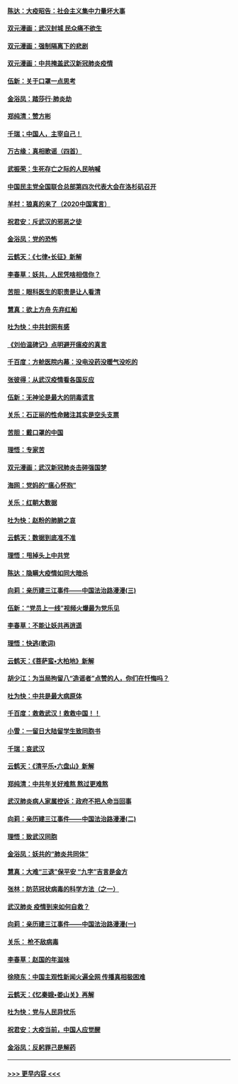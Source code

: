 #### [陈达：大疫昭告：社会主义集中力量坏大事](../pages/nsc993/n11859419.md?t=02112031) 
#### [双元漫画：武汉封城 民众痛不欲生](../pages/nsc993/n11859287.md?t=02112031) 
#### [双元漫画：强制隔离下的悲剧](../pages/nsc993/n11859244.md?t=02112031) 
#### [双元漫画：中共掩盖武汉新冠肺炎疫情](../pages/nsc993/n11858249.md?t=02112031) 
#### [伍新：关于口罩一点思考](../pages/nsc993/n11859195.md?t=02112031) 
#### [金浴凤：踏莎行‧肺炎劫](../pages/nsc993/n11858227.md?t=02112031) 
#### [郑纯清：赞方彬](../pages/nsc993/n11856803.md?t=02112031) 
#### [千瑞；中国人，主宰自己！](../pages/nsc993/n11856793.md?t=02112031) 
#### [万古缘：真相歌谣（四首）](../pages/nsc993/n11856263.md?t=02112031) 
#### [武振荣：生死存亡之际的人民呐喊](../pages/nsc993/n11856256.md?t=02112031) 
#### [中国民主党全国联合总部第四次代表大会在洛杉矶召开](../pages/nsc993/n11856344.md?t=02112031) 
#### [羊村：狼真的来了（2020中国寓言）](../pages/nsc993/n11856229.md?t=02112031) 
#### [祝君安：斥武汉的邪恶之徒](../pages/nsc993/n11855861.md?t=02112031) 
#### [金浴凤：党的恐怖](../pages/nsc993/n11855849.md?t=02112031) 
#### [云鹤天：《七律▪长征》新解](../pages/nsc993/n11855479.md?t=02112031) 
#### [李春草：妖共，人民凭啥相信你？](../pages/nsc993/n11855196.md?t=02112031) 
#### [苦胆：眼科医生的职责是让人看清](../pages/nsc993/n11853840.md?t=02112031) 
#### [慧真：欲上方舟 先弃红船](../pages/nsc993/n11853483.md?t=02112031) 
#### [吐为快：中共封网有感](../pages/nsc993/n11852575.md?t=02112031) 
#### [《刘伯温碑记》点明避开瘟疫的真言](../pages/nsc993/n11852128.md?t=02112031) 
#### [千百度：方舱医院内幕：没电没药没暖气没吃的](../pages/nsc993/n11850211.md?t=02112031) 
#### [张彼得：从武汉疫情看各国反应](../pages/nsc993/n11850102.md?t=02112031) 
#### [伍新：无神论是最大的阴毒谎言](../pages/nsc993/n11846129.md?t=02112031) 
#### [关乐：石正丽的性命赌注其实是空头支票](../pages/nsc993/n11846109.md?t=02112031) 
#### [苦胆：戴口罩的中国](../pages/nsc993/n11845576.md?t=02112031) 
#### [理悟：专家苦](../pages/nsc993/n11845564.md?t=02112031) 
#### [双元漫画：武汉新冠肺炎击碎强国梦](../pages/nsc993/n11843320.md?t=02112031) 
#### [海网：党妈的“瘟心怀抱”](../pages/nsc993/n11840740.md?t=02112031) 
#### [关乐：红朝大数据](../pages/nsc993/n11840675.md?t=02112031) 
#### [吐为快：赵粉的肺腑之哀](../pages/nsc993/n11840618.md?t=02112031) 
#### [云鹤天：数据到底准不准](../pages/nsc993/n11840325.md?t=02112031) 
#### [理悟：甩掉头上中共党](../pages/nsc993/n11838826.md?t=02112031) 
#### [陈达：隐瞒大疫情如同大暗杀](../pages/nsc993/n11838771.md?t=02112031) 
#### [向莉：亲历建三江事件——中国法治路漫漫(三)](../pages/nsc993/n11831825.md?t=02112031) 
#### [伍新：“党员上一线”视频火爆最为党乐见](../pages/nsc993/n11838200.md?t=02112031) 
#### [李春草：不能让妖共再逍遥](../pages/nsc993/n11838102.md?t=02112031) 
#### [理悟：快逃(歌词)](../pages/nsc993/n11838083.md?t=02112031) 
#### [云鹤天：《菩萨蛮▪大柏地》新解](../pages/nsc993/n11838059.md?t=02112031) 
#### [胡少江：为当局拘留八“造谣者”点赞的人，你们在忏悔吗？](../pages/nsc993/n11836801.md?t=02112031) 
#### [吐为快：中共是最大病原体](../pages/nsc993/n11836748.md?t=02112031) 
#### [千百度：救救武汉！救救中国！！](../pages/nsc993/n11836145.md?t=02112031) 
#### [小雪：一留日大陆留学生致同胞书](../pages/nsc993/n11834624.md?t=02112031) 
#### [千瑞：哀武汉](../pages/nsc993/n11833647.md?t=02112031) 
#### [云鹤天：《清平乐▪六盘山》新解](../pages/nsc993/n11833611.md?t=02112031) 
#### [郑纯清：中共年关好难熬 熬过更难熬](../pages/nsc993/n11833489.md?t=02112031) 
#### [武汉肺炎病人家属控诉：政府不把人命当回事](../pages/nsc993/n11833205.md?t=02112031) 
#### [向莉：亲历建三江事件——中国法治路漫漫(二)](../pages/nsc993/n11829102.md?t=02112031) 
#### [理悟：致武汉同胞](../pages/nsc993/n11831522.md?t=02112031) 
#### [金浴凤：妖共的“肺炎共同体”](../pages/nsc993/n11829448.md?t=02112031) 
#### [慧真：大难“三退”保平安 “九字”吉言是金方](../pages/nsc993/n11829501.md?t=02112031) 
#### [张林：防范冠状病毒的科学方法（之一）](../pages/nsc993/n11828618.md?t=02112031) 
#### [武汉肺炎 疫情到来如何自救？](../pages/nsc993/n11827632.md?t=02112031) 
#### [向莉：亲历建三江事件——中国法治路漫漫(一)](../pages/nsc993/n11827190.md?t=02112031) 
#### [关乐： 枪不敌病毒](../pages/nsc993/n11826746.md?t=02112031) 
#### [李春草：赵国的年滋味](../pages/nsc993/n11826321.md?t=02112031) 
#### [徐晓东：中国主观性新闻火遍全网 传播真相极困难](../pages/nsc993/n11826508.md?t=02112031) 
#### [云鹤天：《忆秦娥▪娄山关》再解](../pages/nsc993/n11824682.md?t=02112031) 
#### [吐为快：党与人民异忧乐](../pages/nsc993/n11824660.md?t=02112031) 
#### [祝君安：大疫当前，中国人应觉醒](../pages/nsc993/n11821946.md?t=02112031) 
#### [金浴凤：反躬罪己是解药](../pages/nsc993/n11820280.md?t=02112031) 

----
#### [ >>> 更早内容 <<< ](../indexes/nsc993-earlier.md)
